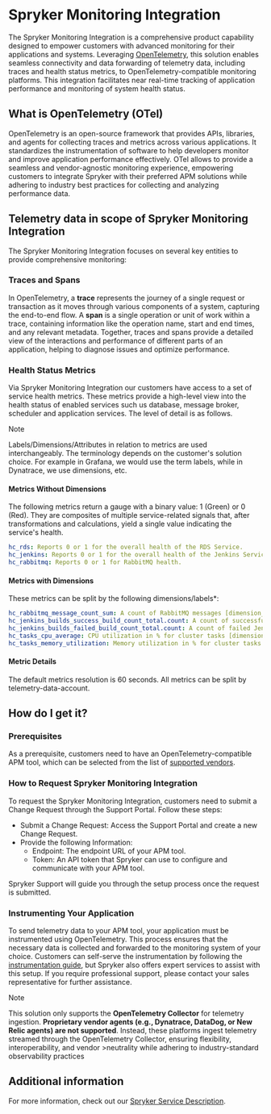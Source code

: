 # Spryker Monitoring Integration
The Spryker Monitoring Integration is a comprehensive product capability designed to empower customers with advanced monitoring for their applications and systems. Leveraging [OpenTelemetry](https://opentelemetry.io/), this solution enables seamless connectivity and data forwarding of telemetry data, including traces and health status metrics, to OpenTelemetry-compatible monitoring platforms. This integration facilitates near real-time tracking of application performance and monitoring of system health status.

## What is OpenTelemetry (OTel)
OpenTelemetry is an open-source framework that provides APIs, libraries, and agents for collecting traces and metrics across various applications. It standardizes the instrumentation of software to help developers monitor and improve application performance effectively. OTel allows to provide a seamless and vendor-agnostic monitoring experience, empowering customers to integrate Spryker with their preferred APM solutions while adhering to industry best practices for collecting and analyzing performance data.

## Telemetry data in scope of Spryker Monitoring Integration
The Spryker Monitoring Integration focuses on several key entities to provide comprehensive monitoring:
### Traces and Spans
In OpenTelemetry, a **trace** represents the journey of a single request or transaction as it moves through various components of a system, capturing the end-to-end flow. A **span** is a single operation or unit of work within a trace, containing information like the operation name, start and end times, and any relevant metadata. Together, traces and spans provide a detailed view of the interactions and performance of different parts of an application, helping to diagnose issues and optimize performance.
### Health Status Metrics
Via Spryker Monitoring Integration our customers have access to a set of service health metrics. These metrics provide a high-level view into the health status of enabled services such us database, message broker, scheduler and application services. The level of detail is as follows.

> [!NOTE]
> Labels/Dimensions/Attributes in relation to metrics are used interchangeably. The terminology depends on the customer's solution choice. For example in Grafana, we would use the term labels, while in Dynatrace, we use dimensions, etc.

#### Metrics Without Dimensions
The following metrics return a gauge with a binary value: 1 (Green) or 0 (Red). They are composites of multiple service-related signals that, after transformations and calculations, yield a single value indicating the service's health.

```yaml
hc_rds: Reports 0 or 1 for the overall health of the RDS Service.
hc_jenkins: Reports 0 or 1 for the overall health of the Jenkins Service.
hc_rabbitmq: Reports 0 or 1 for RabbitMQ health.
```

#### Metrics with Dimensions
These metrics can be split by the following dimensions/labels*:
```yaml
hc_rabbitmq_message_count_sum: A count of RabbitMQ messages [dimension_queue, dimension_virtualhost].
hc_jenkins_builds_success_build_count_total.count: A count of successful Jenkins jobs [jenkins_job].
hc_jenkins_builds_failed_build_count_total.count: A count of failed Jenkins jobs [jenkins_job].
hc_tasks_cpu_average: CPU utilization in % for cluster tasks [dimension_clustername, dimension_servicename].
hc_tasks_memory_utilization: Memory utilization in % for cluster tasks [dimension_clustername, dimension_servicename].
```
#### Metric Details
The default metrics resolution is 60 seconds. All metrics can be split by telemetry-data-account.


## How do I get it?
### Prerequisites
As a prerequisite, customers need to have an OpenTelemetry-compatible APM tool, which can be selected from the list of [supported vendors](https://opentelemetry.io/ecosystem/vendors/). <br>

### How to Request Spryker Monitoring Integration
To request the Spryker Monitoring Integration, customers need to submit a Change Request through the Support Portal. Follow these steps:

- Submit a Change Request: Access the Support Portal and create a new Change Request.
- Provide the following Information:
  - Endpoint: The endpoint URL of your APM tool.
  - Token: An API token that Spryker can use to configure and communicate with your APM tool.

Spryker Support will guide you through the setup process once the request is submitted.

### Instrumenting Your Application
To send telemetry data to your APM tool, your application must be instrumented using OpenTelemetry. This process ensures that the necessary data is collected and forwarded to the monitoring system of your choice.
Customers can self-serve the instrumentation by following the [instrumentation guide](/docs/dg/dev/integrate-and-configure/configure-services.md#how-to-instrument), but Spryker also offers expert services to assist with this setup. If you require professional support, please contact your sales representative for further assistance.

> [!NOTE]
>This solution only supports the **OpenTelemetry Collector** for telemetry ingestion. **Proprietary vendor agents (e.g., Dynatrace, DataDog, or New Relic agents) are not supported**. Instead, these platforms ingest telemetry streamed through the OpenTelemetry Collector, ensuring flexibility, interoperability, and vendor >neutrality while adhering to industry-standard observability practices

## Additional information
For more information, check out our [Spryker Service Description](https://spryker.com/ssd/).
